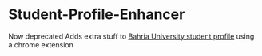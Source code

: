 # Student-Profile-Enhancer 
Now deprecated
Adds extra stuff to [Bahria University student profile](http://111.68.99.8/StudentProfile/)  using a chrome extension 
